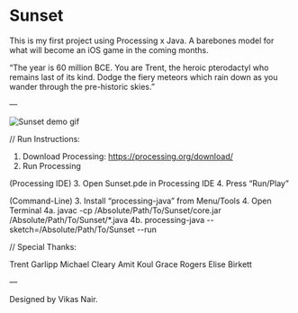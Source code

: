 # Sunset

This is my first project using Processing x Java. A barebones model for what will become an iOS game in the coming months.

“The year is 60 million BCE. You are Trent, the heroic pterodactyl who remains last of its kind. Dodge the fiery meteors which rain down as you wander through the pre-historic skies.”

—

![Sunset demo gif](https://d3vv6lp55qjaqc.cloudfront.net/items/0u2Q03113b0C453I2O1P/ezgif.com-resize.gif)

// Run Instructions:

1. Download Processing: https://processing.org/download/
2. Run Processing

(Processing IDE)
3. Open Sunset.pde in Processing IDE
4. Press “Run/Play”

(Command-Line)
3. Install “processing-java” from Menu/Tools
4. Open Terminal
	4a. javac -cp /Absolute/Path/To/Sunset/core.jar /Absolute/Path/To/Sunset/*.java
	4b. processing-java --sketch=/Absolute/Path/To/Sunset --run

// Special Thanks:

Trent Garlipp
Michael Cleary
Amit Koul
Grace Rogers
Elise Birkett

—

Designed by Vikas Nair.
